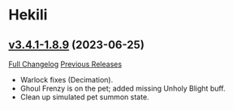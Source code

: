# Hekili

## [v3.4.1-1.8.9](https://github.com/Hekili/hekili/tree/v3.4.1-1.8.9) (2023-06-25)
[Full Changelog](https://github.com/Hekili/hekili/compare/v3.4.1-1.8.8...v3.4.1-1.8.9) [Previous Releases](https://github.com/Hekili/hekili/releases)

- Warlock fixes (Decimation).  
- Ghoul Frenzy is on the pet; added missing Unholy Blight buff.  
- Clean up simulated pet summon state.  
